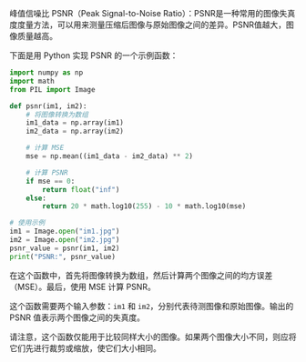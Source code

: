 峰值信噪比 PSNR（Peak Signal-to-Noise Ratio）：PSNR是一种常用的图像失真度度量方法，可以用来测量压缩后图像与原始图像之间的差异。PSNR值越大，图像质量越高。

下面是用 Python 实现 PSNR 的一个示例函数：
```python
import numpy as np
import math
from PIL import Image

def psnr(im1, im2):
    # 将图像转换为数组
    im1_data = np.array(im1)
    im2_data = np.array(im2)

    # 计算 MSE
    mse = np.mean((im1_data - im2_data) ** 2)

    # 计算 PSNR
    if mse == 0:
        return float("inf")
    else:
        return 20 * math.log10(255) - 10 * math.log10(mse)

# 使用示例
im1 = Image.open("im1.jpg")
im2 = Image.open("im2.jpg")
psnr_value = psnr(im1, im2)
print("PSNR:", psnr_value)

```

在这个函数中，首先将图像转换为数组，然后计算两个图像之间的均方误差（MSE）。最后，使用 MSE 计算 PSNR。

这个函数需要两个输入参数：`im1` 和 `im2`，分别代表待测图像和原始图像。输出的 PSNR 值表示两个图像之间的失真度。

请注意，这个函数仅能用于比较同样大小的图像。如果两个图像大小不同，则应将它们先进行裁剪或缩放，使它们大小相同。